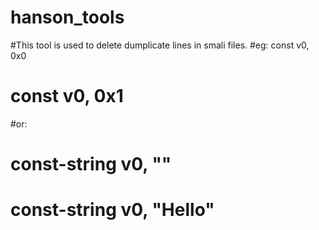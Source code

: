# hanson_tools
#This tool is used to delete dumplicate lines in smali files.
#eg: const v0, 0x0
#    const v0, 0x1
#or:
#    const-string v0, ""
#    const-string v0, "Hello"
#
